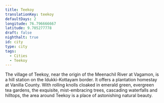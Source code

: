 ```yaml
---
title: Teekoy
translationKey: teekoy
defaultDays: 2
longitude: 76.796666667
latitude: 9.705277778
draft: false
nighthalt: true
id: city
type: city
tags:
  - Cities
  - Teekoy
---
```

The village of Teekoy, near the origin of the Meenachil River at Vagamon, is a hill station on the Idukki-Kottayam border. It offers a plantation homestay at Vanilla County. With rolling knolls cloaked in emerald green, evergreen tea gardens, the exquisite, mist-embracing trees, cascading waterfalls and hilltops, the area around Teekoy is a place of astonishing natural beauty.